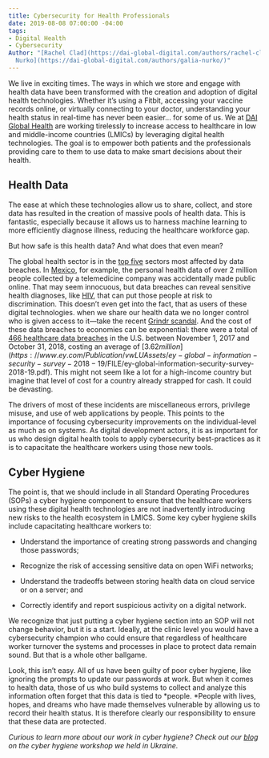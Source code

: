 ```yaml
---
title: Cybersecurity for Health Professionals
date: 2019-08-08 07:00:00 -04:00
tags:
- Digital Health
- Cybersecurity
Author: "[Rachel Clad](https://dai-global-digital.com/authors/rachel-clad/) and [Galia
  Nurko](https://dai-global-digital.com/authors/galia-nurko/)"
---
```


We live in exciting times. The ways in which we store and engage with health data have been transformed with the creation and adoption of digital health technologies. Whether it’s using a Fitbit, accessing your vaccine records online, or virtually connecting to your doctor, understanding your health status in real-time has never been easier… for some of us. We at [DAI Global Health](https://www.dai.com/our-work/solutions/global-health) are working tirelessly to increase access to healthcare in low and middle-income countries (LMICs) by leveraging digital health technologies. The goal is to empower both patients and the professionals providing care to them to use data to make smart decisions about their health.

<!--more-->

## Health Data

The ease at which these technologies allow us to share, collect, and store data has resulted in the creation of massive pools of health data. This is fantastic, especially because it allows us to harness machine learning to more efficiently diagnose illness, reducing the healthcare workforce gap.

But how safe is this health data? And what does that even mean?

The global health sector is in the [top five](https://enterprise.verizon.com/resources/reports/2019-data-breach-investigations-report.pdf) sectors most affected by data breaches. In [Mexico](https://www.bleepingcomputer.com/news/security/health-care-data-of-2-million-people-in-mexico-exposed-online), for example, the personal health data of over 2 million people collected by a telemedicine company was accidentally made public online. That may seem innocuous, but data breaches can reveal sensitive health diagnoses, like [HIV](https://www.nytimes.com/2019/01/28/world/asia/singapore-hiv-records.html), that can put those people at risk to discrimination. This doesn’t even get into the fact, that as users of these digital technologies. when we share our health data we no longer control who is given access to it—take the recent [Grindr scandal](https://www.buzzfeednews.com/article/azeenghorayshi/grindr-hiv-status-privacy#.rePVAd4x). And the cost of these data breaches to economies can be exponential: there were a total of [466 healthcare data breaches](https://enterprise.verizon.com/resources/reports/2019-data-breach-investigations-report.pdf) in the U.S. between November 1, 2017 and October 31, 2018, costing an average of [$3.62 million](https://www.ey.com/Publication/vwLUAssets/ey-global-information-security-survey-2018-19/$FILE/ey-global-information-security-survey-2018-19.pdf). This might not seem like a lot for a high-income country but imagine that level of cost for a country already strapped for cash. It could be devasting.

The drivers of most of these incidents are miscellaneous errors, privilege misuse, and use of web applications by people. This points to the importance of focusing cybersecurity improvements on the individual-level as much as on systems. As digital development actors, it is as important for us who design digital health tools to apply cybersecurity best-practices as it is to capacitate the healthcare workers using those new tools.

## Cyber Hygiene

The point is, that we should include in all Standard Operating Procedures (SOPs) a cyber hygiene component to ensure that the healthcare workers using these digital health technologies are not inadvertently introducing new risks to the health ecosystem in LMICS. Some key cyber hygiene skills include capacitating healthcare workers to:

* Understand the importance of creating strong passwords and changing those passwords;

* Recognize the risk of accessing sensitive data on open WiFi networks;

* Understand the tradeoffs between storing health data on cloud service or on a server; and

* Correctly identify and report suspicious activity on a digital network.

We recognize that just putting a cyber hygiene section into an SOP will not change behavior, but it is a start. Ideally, at the clinic level you would have a cybersecurity champion who could ensure that regardless of healthcare worker turnover the systems and processes in place to protect data remain sound. But that is a whole other ballgame.

Look, this isn’t easy. All of us have been guilty of poor cyber hygiene, like ignoring the prompts to update our passwords at work. But when it comes to health data, those of us who build systems to collect and analyze this information often forget that this data is tied to \*people. \*People with lives, hopes, and dreams who have made themselves vulnerable by allowing us to record their health status. It is therefore clearly our responsibility to ensure that these data are protected.

*Curious to learn more about our work in cyber hygiene? Check out our [blog](https://dai-global-digital.com/cybersecurity-lessons-from-ukraine.html) on the cyber hygiene workshop we held in Ukraine.*